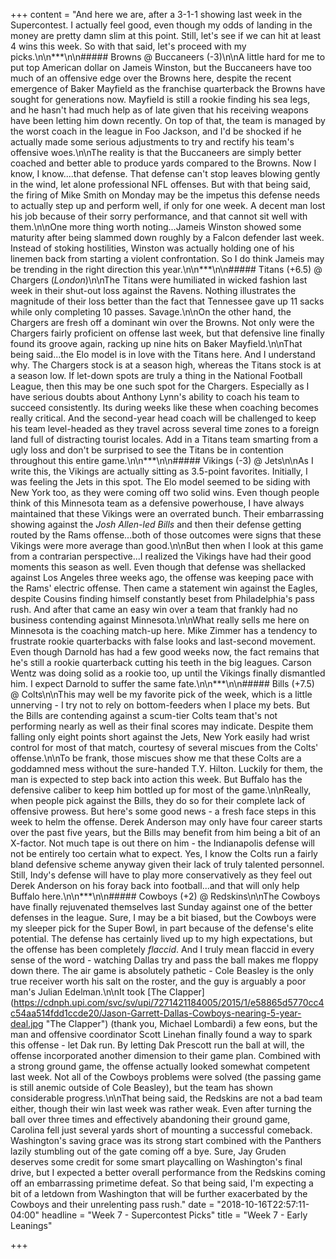+++
content = "And here we are, after a 3-1-1 showing last week in the Supercontest. I actually feel good, even though my odds of landing in the money are pretty damn slim at this point. Still, let's see if we can hit at least 4 wins this week. So with that said, let's proceed with my picks.\n\n***\n\n##### Browns @ Buccaneers (-3)\n\nA little hard for me to put top American dollar on Jameis Winston, but the Buccaneers have too much of an offensive edge over the Browns here, despite the recent emergence of Baker Mayfield as the franchise quarterback the Browns have sought for generations now. Mayfield is still a rookie finding his sea legs, and he hasn't had much help as of late given that his receiving weapons have been letting him down recently. On top of that, the team is managed by the worst coach in the league in Foo Jackson, and I'd be shocked if he actually made some serious adjustments to try and rectify his team's offensive woes.\n\nThe reality is that the Buccaneers are simply better coached and better able to produce yards compared to the Browns. Now I know, I know....that defense. That defense can't stop leaves blowing gently in the wind, let alone professional NFL offenses. But with that being said, the firing of Mike Smith on Monday may be the impetus this defense needs to actually step up and perform well, if only for one week. A decent man lost his job because of their sorry performance, and that cannot sit well with them.\n\nOne more thing worth noting...Jameis Winston showed some maturity after being slammed down roughly by a Falcon defender last week. Instead of stoking hostilities, Winston was actually holding one of his linemen back from starting a violent confrontation. So I do think Jameis may be trending in the right direction this year.\n\n***\n\n##### Titans (+6.5) @ Chargers (_London_)\n\nThe Titans were humiliated in wicked fashion last week in their shut-out loss against the Ravens. Nothing illustrates the magnitude of their loss better than the fact that Tennessee gave up 11 sacks while only completing 10 passes. Savage.\n\nOn the other hand, the Chargers are fresh off a dominant win over the Browns. Not only were the Chargers fairly proficient on offense last week, but that defensive line finally found its groove again, racking up nine hits on Baker Mayfield.\n\nThat being said...the Elo model is in love with the Titans here. And I understand why. The Chargers stock is at a season high, whereas the Titans stock is at a season low. If let-down spots are truly a thing in the National Football League, then this may be one such spot for the Chargers. Especially as I have serious doubts about Anthony Lynn's ability to coach his team to succeed consistently. Its during weeks like these when coaching becomes really critical. And the second-year head coach will be challenged to keep his team level-headed as they travel across several time zones to a foreign land full of distracting tourist locales. Add in a Titans team smarting from a ugly loss and don't be surprised to see the Titans be in contention throughout this entire game.\n\n***\n\n##### Vikings (-3) @ Jets\n\nAs I write this, the Vikings are actually sitting as 3.5-point favorites. Initially, I was feeling the Jets in this spot. The Elo model seemed to be siding with New York too, as they were coming off two solid wins. Even though people think of this Minnesota team as a defensive powerhouse, I have always maintained that these Vikings were an overrated bunch. Their embarrassing showing against the _Josh Allen-led Bills_ and then their defense getting routed by the Rams offense...both of those outcomes were signs that these Vikings were more average than good.\n\nBut then when I look at this game from a contrarian perspective...I realized the Vikings have had their good moments this season as well. Even though that defense was shellacked against Los Angeles three weeks ago, the offense was keeping pace with the Rams' electric offense. Then came a statement win against the Eagles, despite Cousins finding himself constantly beset from Philadelphia's pass rush. And after that came an easy win over a team that frankly had no business contending against Minnesota.\n\nWhat really sells me here on Minnesota is the coaching match-up here. Mike Zimmer has a tendency to frustrate rookie quarterbacks with false looks and last-second movement. Even though Darnold has had a few good weeks now, the fact remains that he's still a rookie quarterback cutting his teeth in the big leagues. Carson Wentz was doing solid as a rookie too, up until the Vikings finally dismantled him. I expect Darnold to suffer the same fate.\n\n***\n\n##### Bills (+7.5) @ Colts\n\nThis may well be my favorite pick of the week, which is a little unnerving - I try not to rely on bottom-feeders when I place my bets. But the Bills are contending against a scum-tier Colts team that's not performing nearly as well as their final scores may indicate. Despite them falling only eight points short against the Jets, New York easily had wrist control for most of that match, courtesy of several miscues from the Colts' offense.\n\nTo be frank, those miscues show me that these Colts are a goddamned mess without the sure-handed T.Y. Hilton. Luckily for them, the man is expected to step back into action this week. But Buffalo has the defensive caliber to keep him bottled up for most of the game.\n\nReally, when people pick against the Bills, they do so for their complete lack of offensive prowess. But here's some good news - a fresh face steps in this week to helm the offense. Derek Anderson may only have four career starts over the past five years, but the Bills may benefit from him being a bit of an X-factor. Not much tape is out there on him - the Indianapolis defense will not be entirely too certain what to expect. Yes, I know the Colts run a fairly bland defensive scheme anyway given their lack of truly talented personnel. Still, Indy's defense will have to play more conservatively as they feel out Derek Anderson on his foray back into football...and that will only help Buffalo here.\n\n***\n\n##### Cowboys (+2) @ Redskins\n\nThe Cowboys have finally rejuvenated themselves last Sunday against one of the better defenses in the league. Sure, I may be a bit biased, but the Cowboys were my sleeper pick for the Super Bowl, in part because of the defense's elite potential. The defense has certainly lived up to my high expectations, but the offense has been completely _flaccid_. And I truly mean flaccid in every sense of the word - watching Dallas try and pass the ball makes me floppy down there. The air game is absolutely pathetic - Cole Beasley is the only true receiver worth his salt on the roster, and the guy is arguably a poor man's Julian Edelman.\n\nIt took [The Clapper](https://cdnph.upi.com/svc/sv/upi/7271421184005/2015/1/e58865d5770cc4c54aa514fdd1ccde20/Jason-Garrett-Dallas-Cowboys-nearing-5-year-deal.jpg \"The Clapper\") (thank you, Michael Lombardi) a few eons, but the man and offensive coordinator Scott Linehan finally found a way to spark this offense - let Dak run. By letting Dak Prescott run the ball at will, the offense incorporated another dimension to their game plan. Combined with a strong ground game, the offense actually looked somewhat competent last week. Not all of the Cowboys problems were solved (the passing game is still anemic outside of Cole Beasley), but the team has shown considerable progress.\n\nThat being said, the Redskins are not a bad team either, though their win last week was rather weak. Even after turning the ball over three times and effectively abandoning their ground game, Carolina fell just several yards short of mounting a successful comeback. Washington's saving grace was its strong start combined with the Panthers lazily stumbling out of the gate coming off a bye. Sure, Jay Gruden deserves some credit for some smart playcalling on Washington's final drive, but I expected a better overall performance from the Redskins coming off an embarrassing primetime defeat. So that being said, I'm expecting a bit of a letdown from Washington that will be further exacerbated by the Cowboys and their unrelenting pass rush."
date = "2018-10-16T22:57:11-04:00"
headline = "Week 7 - Supercontest Picks"
title = "Week 7 - Early Leanings"

+++
